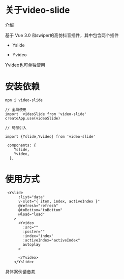 # 关于video-slide



介绍

基于 Vue 3.0 和swiper的高仿抖音插件，其中包含两个插件

* Yslide

* Yvideo

Yvideo也可单独使用

# 安装依赖

```
npm i video-slide

// 全局使用
import  videoSlide from 'video-slide'
createApp.use(videoSlide)

// 局部引入

import {Yslide,Yvideo} from 'video-slide'

 components: {
    Yslide,
    Yvideo,
  },
```

# 使用方式

```
 <Yslide
      :list="data"
      v-slot="{ item, index, activeIndex }"
      @refresh="refresh"
      @toBottom="toBottom"
      @load="load"
    >
      <Yvideo
        :src=""
        :poster=""
        :index="index"
        :activeIndex="activeIndex"
        autoplay
      >
        
      </Yvideo>
    </Yslide>
```
具体案例请[参考](https://github.com/yixinagqingyuan/video-slide/blob/master/src/App1.vue)